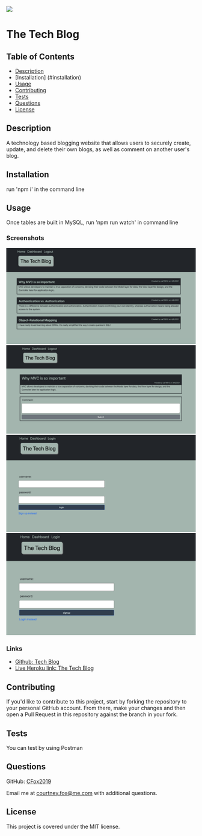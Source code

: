 ![](https://img.shields.io/badge/license-MIT-brightgreen)

# The Tech Blog

## Table of Contents

* [Description](#description)
* [Installation] (#installation)
* [Usage](#usage)
* [Contributing](#contributing)
* [Tests](#tests)
* [Questions](#questions)
* [License](#license)

## Description
A technology based blogging website that allows users to securely create, update, and delete their own blogs, as well as comment on another user's blog.

## Installation
run 'npm i' in the command line
## Usage
Once tables are built in MySQL, run 'npm run watch' in command line
### Screenshots
![The Tech Blog-Main](Develop/views/assets/the-tech-blog-1.png)
![The Tech Blog-Blog Comment](Develop/views/assets/the-tech-blog-2.png)
![The Tech Blog-Login](Develop/views/assets/the-tech-blog-3.png)
![The Tech Blog-Signup](Develop/views/assets/the-tech-blog-4.png)
### Links
* [Github: Tech Blog](https://github.com/CFox2019/Tech-Blog)
* [Live Heroku link: The Tech Blog]()

## Contributing
If you'd like to contribute to this project, start by forking the repository to your personal GitHub account. From there, make your changes and then open a Pull Request in this repository against the branch in your fork.

## Tests
You can test by using Postman

## Questions
GitHub: [CFox2019](https://github.com/CFox2019)

Email me at [courtney.fox@me.com](courtney.fox@me.com) with additional questions.

## License
This project is covered under the MIT license.
